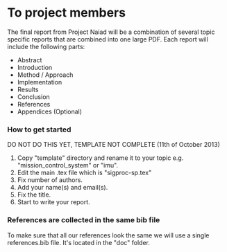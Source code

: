To project members
==================
The final report from Project Naiad will be a combination of several topic
specific reports that are combined into one large PDF. Each report will include
the following parts:

 * Abstract
 * Introduction
 * Method / Approach
 * Implementation
 * Results
 * Conclusion
 * References
 * Appendices (Optional)

### How to get started
DO NOT DO THIS YET, TEMPLATE NOT COMPLETE  (11th of October 2013)

 1. Copy "template" directory and rename it to your topic e.g.
"mission_control_system" or "imu".
 2. Edit the main .tex file which is "sigproc-sp.tex"
   1. Fix number of authors.
   2. Add your name(s) and email(s).
   3. Fix the title.
 3. Start to write your report.

### References are collected in the same bib file
To make sure that all our references look the same we will use a single
references.bib file. It's located in the "doc" folder.
